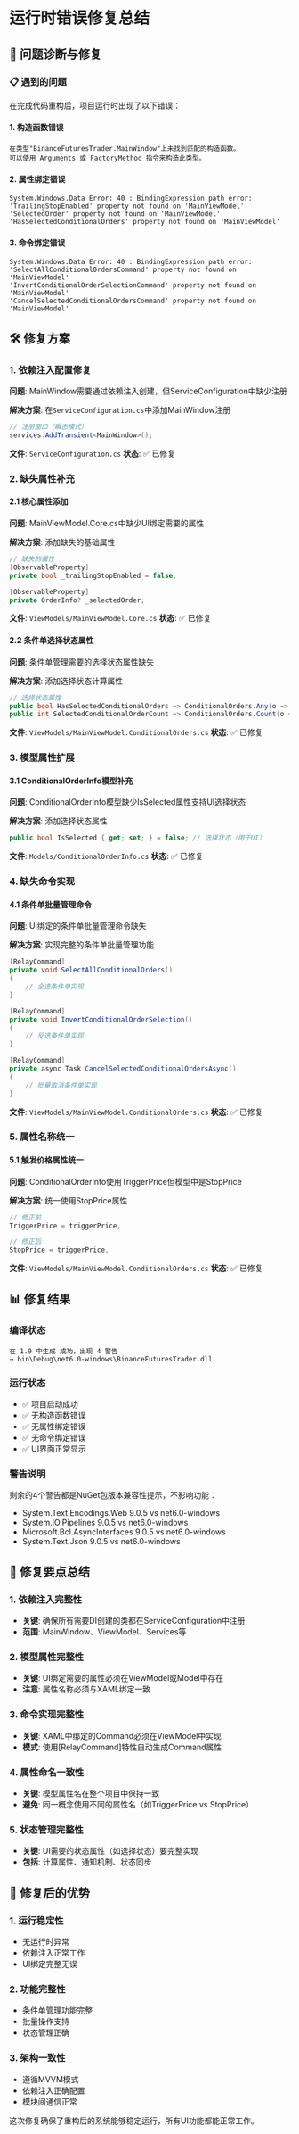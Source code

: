 # 运行时错误修复总结

## 🔧 问题诊断与修复

### 📋 遇到的问题

在完成代码重构后，项目运行时出现了以下错误：

#### 1. 构造函数错误
```
在类型"BinanceFuturesTrader.MainWindow"上未找到匹配的构造函数。
可以使用 Arguments 或 FactoryMethod 指令来构造此类型。
```

#### 2. 属性绑定错误
```
System.Windows.Data Error: 40 : BindingExpression path error: 
'TrailingStopEnabled' property not found on 'MainViewModel'
'SelectedOrder' property not found on 'MainViewModel'
'HasSelectedConditionalOrders' property not found on 'MainViewModel'
```

#### 3. 命令绑定错误
```
System.Windows.Data Error: 40 : BindingExpression path error:
'SelectAllConditionalOrdersCommand' property not found on 'MainViewModel'
'InvertConditionalOrderSelectionCommand' property not found on 'MainViewModel'
'CancelSelectedConditionalOrdersCommand' property not found on 'MainViewModel'
```

## 🛠️ 修复方案

### 1. 依赖注入配置修复

**问题**: MainWindow需要通过依赖注入创建，但ServiceConfiguration中缺少注册

**解决方案**: 在`ServiceConfiguration.cs`中添加MainWindow注册
```csharp
// 注册窗口（瞬态模式）
services.AddTransient<MainWindow>();
```

**文件**: `ServiceConfiguration.cs`
**状态**: ✅ 已修复

### 2. 缺失属性补充

#### 2.1 核心属性添加

**问题**: MainViewModel.Core.cs中缺少UI绑定需要的属性

**解决方案**: 添加缺失的基础属性
```csharp
// 缺失的属性
[ObservableProperty]
private bool _trailingStopEnabled = false;

[ObservableProperty]
private OrderInfo? _selectedOrder;
```

**文件**: `ViewModels/MainViewModel.Core.cs`
**状态**: ✅ 已修复

#### 2.2 条件单选择状态属性

**问题**: 条件单管理需要的选择状态属性缺失

**解决方案**: 添加选择状态计算属性
```csharp
// 选择状态属性
public bool HasSelectedConditionalOrders => ConditionalOrders.Any(o => o.IsSelected);
public int SelectedConditionalOrderCount => ConditionalOrders.Count(o => o.IsSelected);
```

**文件**: `ViewModels/MainViewModel.ConditionalOrders.cs`
**状态**: ✅ 已修复

### 3. 模型属性扩展

#### 3.1 ConditionalOrderInfo模型补充

**问题**: ConditionalOrderInfo模型缺少IsSelected属性支持UI选择状态

**解决方案**: 添加选择状态属性
```csharp
public bool IsSelected { get; set; } = false; // 选择状态（用于UI）
```

**文件**: `Models/ConditionalOrderInfo.cs`
**状态**: ✅ 已修复

### 4. 缺失命令实现

#### 4.1 条件单批量管理命令

**问题**: UI绑定的条件单批量管理命令缺失

**解决方案**: 实现完整的条件单批量管理功能
```csharp
[RelayCommand]
private void SelectAllConditionalOrders()
{
    // 全选条件单实现
}

[RelayCommand]
private void InvertConditionalOrderSelection()
{
    // 反选条件单实现
}

[RelayCommand]
private async Task CancelSelectedConditionalOrdersAsync()
{
    // 批量取消条件单实现
}
```

**文件**: `ViewModels/MainViewModel.ConditionalOrders.cs`
**状态**: ✅ 已修复

### 5. 属性名称统一

#### 5.1 触发价格属性统一

**问题**: ConditionalOrderInfo使用TriggerPrice但模型中是StopPrice

**解决方案**: 统一使用StopPrice属性
```csharp
// 修正前
TriggerPrice = triggerPrice,

// 修正后  
StopPrice = triggerPrice,
```

**文件**: `ViewModels/MainViewModel.ConditionalOrders.cs`
**状态**: ✅ 已修复

## 📊 修复结果

### 编译状态
```
在 1.9 中生成 成功，出现 4 警告
→ bin\Debug\net6.0-windows\BinanceFuturesTrader.dll
```

### 运行状态
- ✅ 项目启动成功
- ✅ 无构造函数错误
- ✅ 无属性绑定错误
- ✅ 无命令绑定错误
- ✅ UI界面正常显示

### 警告说明
剩余的4个警告都是NuGet包版本兼容性提示，不影响功能：
- System.Text.Encodings.Web 9.0.5 vs net6.0-windows
- System.IO.Pipelines 9.0.5 vs net6.0-windows  
- Microsoft.Bcl.AsyncInterfaces 9.0.5 vs net6.0-windows
- System.Text.Json 9.0.5 vs net6.0-windows

## 🎯 修复要点总结

### 1. 依赖注入完整性
- **关键**: 确保所有需要DI创建的类都在ServiceConfiguration中注册
- **范围**: MainWindow、ViewModel、Services等

### 2. 模型属性完整性  
- **关键**: UI绑定需要的属性必须在ViewModel或Model中存在
- **注意**: 属性名称必须与XAML绑定一致

### 3. 命令实现完整性
- **关键**: XAML中绑定的Command必须在ViewModel中实现
- **模式**: 使用[RelayCommand]特性自动生成Command属性

### 4. 属性命名一致性
- **关键**: 模型属性名在整个项目中保持一致
- **避免**: 同一概念使用不同的属性名（如TriggerPrice vs StopPrice）

### 5. 状态管理完整性
- **关键**: UI需要的状态属性（如选择状态）要完整实现
- **包括**: 计算属性、通知机制、状态同步

## 🚀 修复后的优势

### 1. 运行稳定性
- 无运行时异常
- 依赖注入正常工作
- UI绑定完整无误

### 2. 功能完整性
- 条件单管理功能完整
- 批量操作支持
- 状态管理正确

### 3. 架构一致性  
- 遵循MVVM模式
- 依赖注入正确配置
- 模块间通信正常

这次修复确保了重构后的系统能够稳定运行，所有UI功能都能正常工作。 